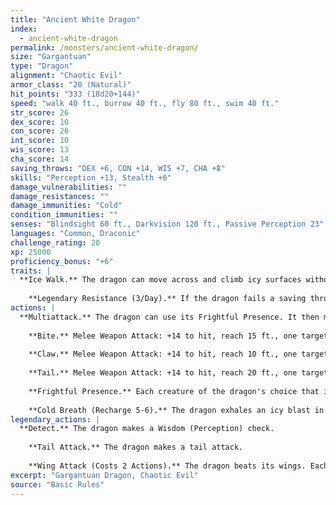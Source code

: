 ```yaml
---
title: "Ancient White Dragon"
index:
  - ancient-white-dragon
permalink: /monsters/ancient-white-dragon/
size: "Gargantuan"
type: "Dragon"
alignment: "Chaotic Evil"
armor_class: "20 (Natural)"
hit_points: "333 (18d20+144)"
speed: "walk 40 ft., burrow 40 ft., fly 80 ft., swim 40 ft."
str_score: 26
dex_score: 10
con_score: 26
int_score: 10
wis_score: 13
cha_score: 14
saving_throws: "DEX +6, CON +14, WIS +7, CHA +8"
skills: "Perception +13, Stealth +6"
damage_vulnerabilities: ""
damage_resistances: ""
damage_immunities: "Cold"
condition_immunities: ""
senses: "Blindsight 60 ft., Darkvision 120 ft., Passive Perception 23"
languages: "Common, Draconic"
challenge_rating: 20
xp: 25000
proficiency_bonus: "+6"
traits: |
  **Ice Walk.** The dragon can move across and climb icy surfaces without needing to make an ability check. Additionally, difficult terrain composed of ice or snow doesn't cost it extra moment.
    
    **Legendary Resistance (3/Day).** If the dragon fails a saving throw, it can choose to succeed instead.
actions: |
  **Multiattack.** The dragon can use its Frightful Presence. It then makes three attacks: one with its bite and two with its claws.
    
    **Bite.** Melee Weapon Attack: +14 to hit, reach 15 ft., one target. Hit: 19 (2d10 + 8) piercing damage plus 9 (2d8) cold damage.
    
    **Claw.** Melee Weapon Attack: +14 to hit, reach 10 ft., one target. Hit: 15 (2d6 + 8) slashing damage.
    
    **Tail.** Melee Weapon Attack: +14 to hit, reach 20 ft., one target. Hit: 17 (2d8 + 8) bludgeoning damage.
    
    **Frightful Presence.** Each creature of the dragon's choice that is within 120 feet of the dragon and aware of it must succeed on a DC 16 Wisdom saving throw or become frightened for 1 minute. A creature can repeat the saving throw at the end of each of its turns, ending the effect on itself on a success. If a creature's saving throw is successful or the effect ends for it, the creature is immune to the dragon's Frightful Presence for the next 24 hours .
    
    **Cold Breath (Recharge 5-6).** The dragon exhales an icy blast in a 90-foot cone. Each creature in that area must make a DC 22 Constitution saving throw, taking 72 (l6d8) cold damage on a failed save, or half as much damage on a successful one.  
legendary_actions: |
  **Detect.** The dragon makes a Wisdom (Perception) check.
    
    **Tail Attack.** The dragon makes a tail attack.
    
    **Wing Attack (Costs 2 Actions).** The dragon beats its wings. Each creature within 15 ft. of the dragon must succeed on a DC 22 Dexterity saving throw or take 15 (2d6 + 8) bludgeoning damage and be knocked prone. The dragon can then fly up to half its flying speed.
excerpt: "Gargantuan Dragon, Chaotic Evil"
source: "Basic Rules"
---
```

